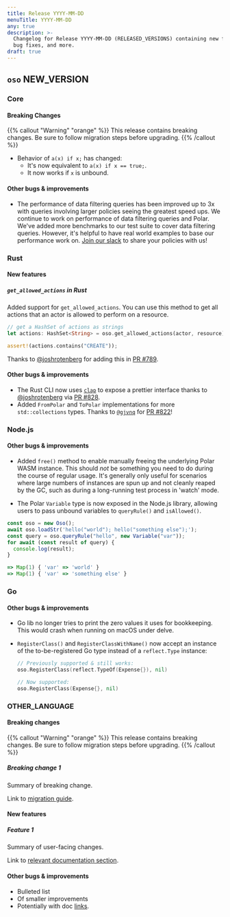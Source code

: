 ```yaml
---
title: Release YYYY-MM-DD
menuTitle: YYYY-MM-DD
any: true
description: >-
  Changelog for Release YYYY-MM-DD (RELEASED_VERSIONS) containing new features,
  bug fixes, and more.
draft: true
---
```


## `oso` NEW_VERSION

### Core

#### Breaking Changes

{{% callout "Warning" "orange" %}}
  This release contains breaking changes. Be sure to follow migration steps
  before upgrading.
{{% /callout %}}

- Behavior of `a(x) if x;` has changed:
  - It's now equivalent to `a(x) if x == true;`.
  - It now works if `x` is unbound.

#### Other bugs & improvements

- The performance of data filtering queries has been improved up to 3x
  with queries involving larger policies seeing the greatest speed ups.
  We continue to work on performance of data filtering queries
  and Polar. We've added more benchmarks to our test suite to cover data
  filtering queries. However, it's helpful to have real world examples
  to base our performance work on. [Join our slack](https://join-slack.osohq.com)
  to share your policies with us!

### Rust

#### New features

##### `get_allowed_actions` in Rust

Added support for `get_allowed_actions`. You can use this method to
get all actions that an actor is allowed to perform on a resource.

```rust
// get a HashSet of actions as strings
let actions: HashSet<String> = oso.get_allowed_actions(actor, resource)?;

assert!(actions.contains("CREATE"));
```

Thanks to [@joshrotenberg](https://github.com/joshrotenberg) for adding this in [PR #789](https://github.com/osohq/oso/pull/789).

#### Other bugs & improvements

- The Rust CLI now uses [`clap`](https://crates.io/crates/clap) to expose a
  prettier interface thanks to
  [@joshrotenberg](https://github.com/joshrotenberg) via [PR
  #828](https://github.com/osohq/oso/pull/828).
 - Added `FromPolar` and `ToPolar` implementations for more `std::collections` types.
  Thanks to [`@gjvnq`](https://github.com/gjvnq) for [PR #822](https://github.com/osohq/oso/pull/822)!

### Node.js

#### Other bugs & improvements

- Added `free()` method to enable manually freeing the underlying Polar WASM
  instance. This should *not* be something you need to do during the course of
  regular usage. It's generally only useful for scenarios where large numbers
  of instances are spun up and not cleanly reaped by the GC, such as during a
  long-running test process in 'watch' mode.

- The Polar `Variable` type is now exposed in the Node.js library, allowing users to pass unbound variables to `queryRule()` and `isAllowed()`.

```js
const oso = new Oso();
await oso.loadStr('hello("world"); hello("something else");');
const query = oso.queryRule("hello", new Variable("var"));
for await (const result of query) {
  console.log(result);
}

=> Map(1) { 'var' => 'world' }
=> Map(1) { 'var' => 'something else' }
```

### Go

#### Other bugs & improvements

- Go lib no longer tries to print the zero values it uses for bookkeeping. This
  would crash when running on macOS under delve.
- `RegisterClass()` and `RegisterClassWithName()` now accept an instance of the
  to-be-registered Go type instead of a `reflect.Type` instance:

  ```go
  // Previously supported & still works:
  oso.RegisterClass(reflect.TypeOf(Expense{}), nil)

  // Now supported:
  oso.RegisterClass(Expense{}, nil)
  ```

### OTHER_LANGUAGE

#### Breaking changes

<!-- TODO: remove warning and replace with "None" if no breaking changes. -->

{{% callout "Warning" "orange" %}}
  This release contains breaking changes. Be sure to follow migration steps
  before upgrading.
{{% /callout %}}

##### Breaking change 1

Summary of breaking change.

Link to [migration guide]().

#### New features

##### Feature 1

Summary of user-facing changes.

Link to [relevant documentation section]().

#### Other bugs & improvements

- Bulleted list
- Of smaller improvements
- Potentially with doc [links]().

